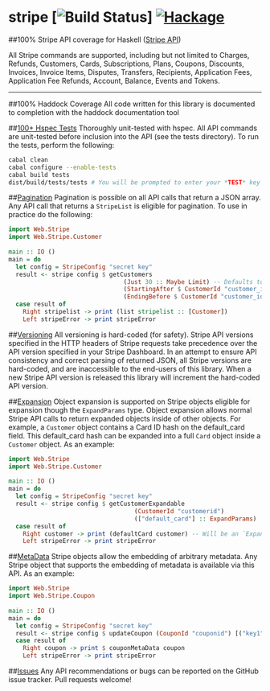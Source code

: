 stripe  [![Build Status](https://circleci.com/gh/dmjio/stripe.png)] [![Hackage](https://img.shields.io/hackage/v/stripe-haskell.svg?style=flat)](https://hackage.haskell.org/package/stripe-haskell)
========
##100% Stripe API coverage for Haskell ([Stripe API](http://stripe.com/docs/api))  
  
All Stripe commands are supported, including but not limited to Charges, Refunds, Customers, Cards, Subscriptions, Plans, Coupons, Discounts, Invoices, Invoice Items, Disputes, Transfers, Recipients, Application Fees, Application Fee Refunds, Account, Balance, Events and Tokens.
***
##100% Haddock Coverage
  All code written for this library is documented to completion with the haddock documentation tool

##[100+ Hspec Tests](https://github.com/dmjio/stripe-haskell/blob/master/COVERAGE.md)
 Thoroughly unit-tested with hspec.
    All API commands are unit-tested before inclusion into the API (see the tests directory).
    To run the tests, perform the following:
```bash    
cabal clean 
cabal configure --enable-tests
cabal build tests
dist/build/tests/tests # You will be prompted to enter your *TEST* key
```

##[Pagination](https://stripe.com/docs/api#pagination)
  Pagination is possible on all API calls that return a JSON array.    
  Any API call that returns a `StripeList` is eligible for pagination.
  To use in practice do the following:

```haskell  
import Web.Stripe
import Web.Stripe.Customer
    
main :: IO ()
main = do
  let config = StripeConfig "secret key"
  result <- stripe config $ getCustomers 
                                (Just 30 :: Maybe Limit) -- Defaults to 10 if Nothing, 100 is Max
                                (StartingAfter $ CustomerId "customer_id0")
                                (EndingBefore $ CustomerId "customer_id30")
  case result of
    Right stripelist -> print (list stripelist :: [Customer])
    Left stripeError -> print stripeError
```    

##[Versioning](https://stripe.com/docs/api#versioning)
  All versioning is hard-coded (for safety).
  Stripe API versions specified in the HTTP headers of Stripe requests take precedence 
  over the API version specified in your Stripe Dashboard. In an attempt to ensure
  API consistency and correct parsing of returned JSON, all Stripe versions are hard-coded, and are
  inaccessible to the end-users of this library. When a new Stripe API version is released 
  this library will increment the hard-coded API version.

##[Expansion](https://stripe.com/docs/api#expansion)
  Object expansion is supported on Stripe objects eligible for expansion though the `ExpandParams` type.
  Object expansion allows normal Stripe API calls to return expanded objects inside of other objects. 
  For example, a `Customer` object contains a Card ID hash on the default_card field.
  This default_card hash can be expanded into a full `Card` object inside a `Customer` object.
  As an example:

```haskell  
import Web.Stripe
import Web.Stripe.Customer
    
main :: IO ()
main = do
  let config = StripeConfig "secret key"
  result <- stripe config $ getCustomerExpandable 
                                   (CustomerId "customerid")
                                   (["default_card"] :: ExpandParams)
  case result of
    Right customer -> print (defaultCard customer) -- Will be an `ExpandedCard`
    Left stripeError -> print stripeError
```

##[MetaData](https://stripe.com/docs/api#metadata)
  Stripe objects allow the embedding of arbitrary metadata.
  Any Stripe object that supports the embedding of metadata is available via this API.
  As an example:
  
```haskell
import Web.Stripe
import Web.Stripe.Coupon
  
main :: IO ()
main = do
  let config = StripeConfig "secret key"
  result <- stripe config $ updateCoupon (CouponId "couponid") [("key1", "value2"), ("key2", "value2")]
  case result of
    Right coupon -> print $ couponMetaData coupon
    Left stripeError -> print stripeError
```

##[Issues](https://github.com/dmjio/stripe-haskell/issues)
  Any API recommendations or bugs can be reported on the GitHub issue tracker.
  Pull requests welcome!
